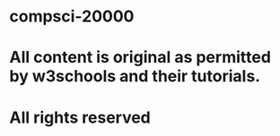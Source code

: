 # compsci-20000
# All content is original as permitted by w3schools and their tutorials.
# All rights reserved 
